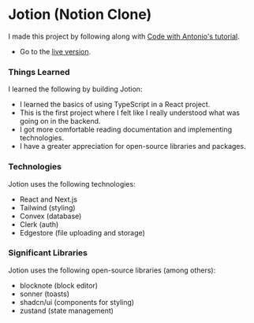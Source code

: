 # Jotion (Notion Clone)
I made this project by following along with [Code with Antonio's tutorial](https://www.youtube.com/watch?v=0OaDyjB9Ib8).
- Go to the [live version](https://jotion.isaiahpfisher.com).
### Things Learned
I learned the following by building Jotion:
- I learned the basics of using TypeScript in a React project.
- This is the first project where I felt like I really understood what was going on in the backend.
- I got more comfortable reading documentation and implementing technologies.
- I have a greater appreciation for open-source libraries and packages.
### Technologies
Jotion uses the following technologies:
- React and Next.js
- Tailwind (styling)
- Convex (database)
- Clerk (auth)
- Edgestore (file uploading and storage)
### Significant Libraries
Jotion uses the following open-source libraries (among others):
- blocknote (block editor)
- sonner (toasts)
- shadcn/ui (components for styling)
- zustand (state management)
  
